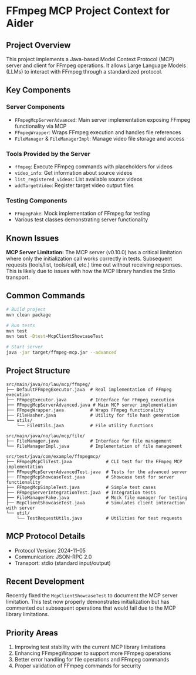 # FFmpeg MCP Project Context for Aider

## Project Overview

This project implements a Java-based Model Context Protocol (MCP) server and client for FFmpeg operations. It allows Large Language Models (LLMs) to interact with FFmpeg through a standardized protocol.

## Key Components

### Server Components
- `FFmpegMcpServerAdvanced`: Main server implementation exposing FFmpeg functionality via MCP
- `FFmpegWrapper`: Wraps FFmpeg execution and handles file references
- `FileManager` & `FileManagerImpl`: Manage video file storage and access

### Tools Provided by the Server
- `ffmpeg`: Execute FFmpeg commands with placeholders for videos
- `video_info`: Get information about source videos
- `list_registered_videos`: List available source videos
- `addTargetVideo`: Register target video output files

### Testing Components
- `FFmpegFake`: Mock implementation of FFmpeg for testing
- Various test classes demonstrating server functionality

## Known Issues

**MCP Server Limitation:** The MCP server (v0.10.0) has a critical limitation where only the initialization call works correctly in tests. Subsequent requests (tools/list, tools/call, etc.) time out without receiving responses. This is likely due to issues with how the MCP library handles the Stdio transport.

## Common Commands

```bash
# Build project
mvn clean package

# Run tests
mvn test
mvn test -Dtest=McpClientShowcaseTest

# Start server
java -jar target/ffmpeg-mcp.jar --advanced
```

## Project Structure

```
src/main/java/no/lau/mcp/ffmpeg/
├── DefaultFFmpegExecutor.java  # Real implementation of FFmpeg execution
├── FFmpegExecutor.java         # Interface for FFmpeg execution
├── FFmpegMcpServerAdvanced.java # Main MCP server implementation
├── FFmpegWrapper.java          # Wraps FFmpeg functionality
├── FileHasher.java             # Utility for file hash generation
└── utils/
    └── FileUtils.java          # File utility functions

src/main/java/no/lau/mcp/file/
├── FileManager.java            # Interface for file management
└── FileManagerImpl.java        # Implementation of file management

src/test/java/com/example/ffmpegmcp/
├── FFmpegMcpCliTest.java             # CLI test for the FFmpeg MCP implementation
├── FFmpegMcpServerAdvancedTest.java  # Tests for the advanced server
├── FFmpegMcpShowcaseTest.java        # Showcase test for server functionality
├── FFmpegMcpSimpleTest.java          # Simple test cases
├── FFmpegServerIntegrationTest.java  # Integration tests
├── FileManagerFake.java              # Mock file manager for testing
├── McpClientShowcaseTest.java        # Simulates client interaction with server
└── util/
    └── TestRequestUtils.java         # Utilities for test requests
```

## MCP Protocol Details

- Protocol Version: 2024-11-05
- Communication: JSON-RPC 2.0
- Transport: stdio (standard input/output)

## Recent Development

Recently fixed the `McpClientShowcaseTest` to document the MCP server limitation. This test now properly demonstrates initialization but has commented out subsequent operations that would fail due to the MCP library limitations.

## Priority Areas

1. Improving test stability with the current MCP library limitations
2. Enhancing FFmpegWrapper to support more FFmpeg operations
3. Better error handling for file operations and FFmpeg commands
4. Proper validation of FFmpeg commands for security